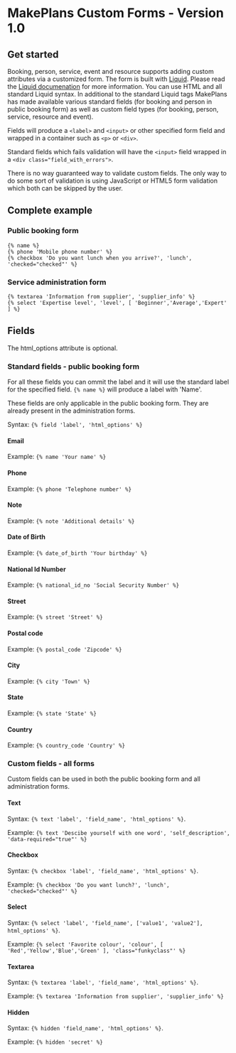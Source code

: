 # MakePlans Custom Forms - Version 1.0

## Get started

Booking, person, service, event and resource supports adding custom attributes via a customized form. The form is built with [Liquid](http://liquidmarkup.org). Please read the [Liquid documenation](https://github.com/Shopify/liquid/wiki) for more information. You can use HTML and all standard Liquid syntax. In additional to the standard Liquid tags MakePlans has made available various standard fields (for booking and person in public booking form) as well as custom field types (for booking, person, service, resource and event).

Fields will produce a `<label>` and `<input>` or other specified form field and wrapped in a container such as `<p>` or `<div>`.

Standard fields which fails validation will have the `<input>` field wrapped in a `<div class="field_with_errors">`.

There is no way guaranteed way to validate custom fields. The only way to do some sort of validation is using JavaScript or HTML5 form validation which both can be skipped by the user.

## Complete example

### Public booking form

```
{% name %}
{% phone 'Mobile phone number' %}
{% checkbox 'Do you want lunch when you arrive?', 'lunch', 'checked="checked"' %}
```

### Service administration form

```
{% textarea 'Information from supplier', 'supplier_info' %}
{% select 'Expertise level', 'level', [ 'Beginner','Average','Expert' ] %}
```

## Fields

The html_options attribute is optional.

### Standard fields - public booking form

For all these fields you can ommit the label and it will use the standard label for the specified field. `{% name %}` will produce a label with 'Name'.

These fields are only applicable in the public booking form. They are already present in the administration forms.

Syntax: `{% field 'label', 'html_options' %}`

#### Email

Example: `{% name 'Your name' %}`

#### Phone

Example: `{% phone 'Telephone number' %}`

#### Note

Example: `{% note 'Additional details' %}`

#### Date of Birth

Example: `{% date_of_birth 'Your birthday' %}`

#### National Id Number

Example: `{% national_id_no 'Social Security Number' %}`

#### Street

Example: `{% street 'Street' %}`

#### Postal code

Example: `{% postal_code 'Zipcode' %}`

#### City

Example: `{% city 'Town' %}`

#### State

Example: `{% state 'State' %}`

#### Country

Example: `{% country_code 'Country' %}`

### Custom fields - all forms

Custom fields can be used in both the public booking form and all administration forms.

#### Text

Syntax: `{% text 'label', 'field_name', 'html_options' %}`.

Example: `{% text 'Descibe yourself with one word', 'self_description', 'data-required="true"' %}`

#### Checkbox

Syntax: `{% checkbox 'label', 'field_name', 'html_options' %}`.

Example: `{% checkbox 'Do you want lunch?', 'lunch', 'checked="checked"' %}`

#### Select

Syntax: `{% select 'label', 'field_name', ['value1', 'value2'], html_options' %}`.

Example: `{% select 'Favorite colour', 'colour', [ 'Red','Yellow','Blue','Green' ], 'class="funkyclass"' %}`

#### Textarea

Syntax: `{% textarea 'label', 'field_name', 'html_options' %}`.

Example: `{% textarea 'Information from supplier', 'supplier_info' %}`

#### Hidden

Syntax: `{% hidden 'field_name', 'html_options' %}`.

Example: `{% hidden 'secret' %}`